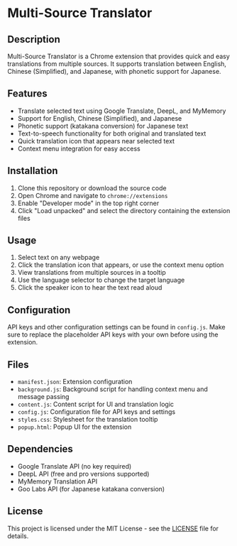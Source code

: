 # Multi-Source Translator

## Description
Multi-Source Translator is a Chrome extension that provides quick and easy translations from multiple sources. It supports translation between English, Chinese (Simplified), and Japanese, with phonetic support for Japanese.

## Features
- Translate selected text using Google Translate, DeepL, and MyMemory
- Support for English, Chinese (Simplified), and Japanese
- Phonetic support (katakana conversion) for Japanese text
- Text-to-speech functionality for both original and translated text
- Quick translation icon that appears near selected text
- Context menu integration for easy access

## Installation
1. Clone this repository or download the source code
2. Open Chrome and navigate to `chrome://extensions`
3. Enable "Developer mode" in the top right corner
4. Click "Load unpacked" and select the directory containing the extension files

## Usage
1. Select text on any webpage
2. Click the translation icon that appears, or use the context menu option
3. View translations from multiple sources in a tooltip
4. Use the language selector to change the target language
5. Click the speaker icon to hear the text read aloud

## Configuration
API keys and other configuration settings can be found in `config.js`. Make sure to replace the placeholder API keys with your own before using the extension.

## Files
- `manifest.json`: Extension configuration
- `background.js`: Background script for handling context menu and message passing
- `content.js`: Content script for UI and translation logic
- `config.js`: Configuration file for API keys and settings
- `styles.css`: Stylesheet for the translation tooltip
- `popup.html`: Popup UI for the extension

## Dependencies
- Google Translate API (no key required)
- DeepL API (free and pro versions supported)
- MyMemory Translation API
- Goo Labs API (for Japanese katakana conversion)

## License
This project is licensed under the MIT License - see the [LICENSE](LICENSE) file for details.
